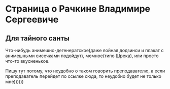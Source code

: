 # Страница о Рачкине Владимире Сергеевиче

## Для тайного санты

Что-нибудь анимешно-дегенератское(даже яойная додзинси и плакат с анимешными сисечками подойдут), мемное(типо Шрека), или просто что-то вкусненькое.

Пишу тут потому, что неудобно о таком говорить преподавателю, а если преподаватель перейдет по ссылке сюда, то неудобно будет не только мне))))))
